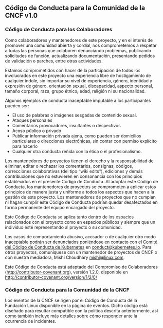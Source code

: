 Código de Conducta para la Comunidad de la CNCF v1.0
----------------------------------------------------

### Código de Conducta para los Colaboradores

Como colaboradores y mantenedores de este proyecto, y en el interés de promover una comunidad abierta y cordial, nos comprometemos a respetar a todas las personas que colaboren denunciando problemas, publicando solicitudes de función, actualizando documentación, presentando pedidos de validación o parches, entre otras actividades.

Estamos comprometidos con hacer de la participación de todos los involucrados en este proyecto una experiencia libre de hostigamiento de cualquier índole, sin importar su nivel de experiencia, género, identidad y expresión de género, orientación sexual, discapacidad, aspecto personal, tamaño corporal, raza, grupo étnico, edad, religión ni su nacionalidad.

Algunos ejemplos de conducta inaceptable imputable a los participantes pueden ser:

-	El uso de palabras o imágenes sesgadas de contenido sexual.
-	Ataques personales
-	Comentarios provocadores, insultantes o despectivos
-	Acoso público o privado
-	Publicar información privada ajena, como pueden ser domicilios particulares o direcciones electrónicas, sin contar con permiso explícito para hacerlo
-	Cualquier otra conducta reñida con la ética o el profesionalismo.

Los mantenedores de proyectos tienen el derecho y la responsabilidad de eliminar, editar o rechazar los comentarios, consignas, códigos, correcciones colaborativas (del tipo “wiki edits”), ediciones y demás contribuciones que no estuvieren en consonancia con los principios establecidos en el presente Código de Conducta. Al adoptar este Código de Conducta, los mantenedores de proyectos se comprometen a aplicar estos principios de manera justa y uniforme a todos los aspectos que hacen a la gestión de este proyecto. Los mantenedores de proyectos que no cumplan ni hagan cumplir este Código de Conducta podrían quedar desafectados en forma permanente del equipo encargado del proyecto.

Este Código de Conducta se aplica tanto dentro de los espacios relacionados con el proyecto como en espacios públicos y siempre que un individuo esté representando al proyecto o su comunidad.

Los casos de comportamiento abusivo, acosador o de cualquier otro modo inaceptable podrán ser denunciados poniéndose en contacto con el [Comité del Código de Conducta de Kubernetes](https://git.k8s.io/community/committee-code-of-conduct) en <conduct@kubernetes.io>. Para otros proyectos, comuníquese con un mantenedor de proyectos de CNCF o con nuestra mediadora, Mishi Choudhary <mishi@linux.com>.

Este Código de Conducta está adaptado del Compromiso de Colaboradores (http://contributor-covenant.org), versión 1.2.0, disponible en http://contributor-covenant.org/version/1/2/0/

### Código de Conducta para la Comunidad de la CNCF

Los eventos de la CNCF se rigen por el Código de Conducta de la Fundación Linux disponible en la página de eventos. Dicho código está diseñado para resultar compatible con la política descrita anteriormente, así como también incluye más detalles sobre cómo responder ante la ocurrencia de incidentes.